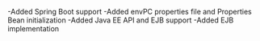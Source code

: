 -Added Spring Boot support
-Added envPC properties file and Properties Bean initialization
-Added Java EE API and EJB support
-Added EJB implementation